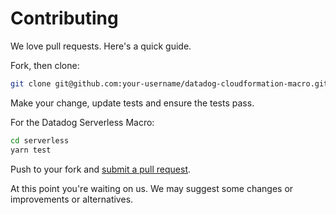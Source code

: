 # Contributing

We love pull requests. Here's a quick guide.

Fork, then clone:

```bash
git clone git@github.com:your-username/datadog-cloudformation-macro.git
```

Make your change, update tests and ensure the tests pass. 

For the Datadog Serverless Macro:
```bash
cd serverless
yarn test
```

Push to your fork and [submit a pull request][pr].

[pr]: https://github.com/your-username/datadog-cloudformation-macro/compare/DataDog:master...master

At this point you're waiting on us. We may suggest some changes or improvements or alternatives.